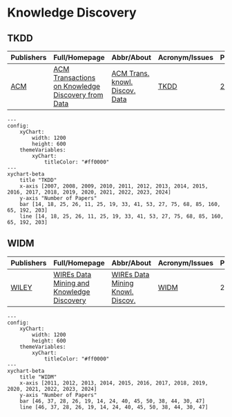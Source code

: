 # Knowledge Discovery

## TKDD

|Publishers|Full/Homepage|Abbr/About|Acronym/Issues|Period/DBLP|Top/Early|CCF|CAS|JCR|IF|Keywords/Google|
|-         |-            |-         |-             |-          |-        |-  |-  |-  |- |-              |
|[ACM](https://www.acm.org/)|[ACM Transactions on Knowledge Discovery from Data](https://dl.acm.org/journal/tkdd)|[ACM Trans. knowl. Discov. Data](https://dl.acm.org/journal/tkdd/about)|[TKDD](https://dl.acm.org/loi/tkdd)|[2007 -](https://dblp.org/db/journals/tkdd/index.html)|False|B|3|Q1|4.9|[Data Mining](https://www.google.com/search?q=Data+Mining); [Knowledge Discovery](https://www.google.com/search?q=Knowledge+Discovery)|

```mermaid
---
config:
    xyChart:
        width: 1200
        height: 600
    themeVariables:
        xyChart:
            titleColor: "#ff0000"
---
xychart-beta
    title "TKDD"
    x-axis [2007, 2008, 2009, 2010, 2011, 2012, 2013, 2014, 2015, 2016, 2017, 2018, 2019, 2020, 2021, 2022, 2023, 2024]
    y-axis "Number of Papers"
    bar [14, 18, 25, 26, 11, 25, 19, 33, 41, 53, 27, 75, 68, 85, 160, 65, 192, 203]
    line [14, 18, 25, 26, 11, 25, 19, 33, 41, 53, 27, 75, 68, 85, 160, 65, 192, 203]
```

## WIDM

|Publishers|Full/Homepage|Abbr/About|Acronym/Issues|Period/DBLP|Top/Early|CCF|CAS|JCR|IF|Keywords/Google|
|-         |-            |-         |-             |-          |-        |-  |-  |-  |- |-              |
|[WILEY](https://www.wiley.com/)|[WIREs Data Mining and Knowledge Discovery](https://onlinelibrary.wiley.com/journal/19424795)|[WIREs Data Mining Knowl. Discov.](https://wires.onlinelibrary.wiley.com/hub/journal/19424795/about/productinformation)|[WIDM](https://wires.onlinelibrary.wiley.com/loi/19424795)|2011 -|False|||||[Data Mining](https://www.google.com/search?q=Data+Mining); [Knowledge Discovery](https://www.google.com/search?q=Knowledge+Discovery)|

```mermaid
---
config:
    xyChart:
        width: 1200
        height: 600
    themeVariables:
        xyChart:
            titleColor: "#ff0000"
---
xychart-beta
    title "WIDM"
    x-axis [2011, 2012, 2013, 2014, 2015, 2016, 2017, 2018, 2019, 2020, 2021, 2022, 2023, 2024]
    y-axis "Number of Papers"
    bar [46, 37, 28, 26, 19, 14, 24, 40, 45, 50, 38, 44, 30, 47]
    line [46, 37, 28, 26, 19, 14, 24, 40, 45, 50, 38, 44, 30, 47]
```

